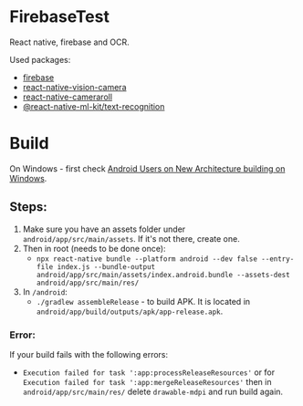 # FirebaseTest
React native, firebase and OCR.

Used packages:
- [firebase](https://rnfirebase.io/)
- [react-native-vision-camera](https://github.com/mrousavy/react-native-vision-camera)
- [react-native-cameraroll](https://github.com/react-native-cameraroll/react-native-cameraroll)
- [@react-native-ml-kit/text-recognition](https://www.npmjs.com/package/@react-native-ml-kit/text-recognition?activeTab=readme)

# Build
On Windows - first check [Android Users on New Architecture building on Windows](https://reactnative.dev/architecture/bundled-hermes#android-users-on-new-architecture-building-on-windows).

## Steps:
1.  Make sure you have an assets folder under `android/app/src/main/assets`. If it's not there, create one.
2. Then in root (needs to be done once):
    - `npx react-native bundle --platform android --dev false --entry-file index.js --bundle-output android/app/src/main/assets/index.android.bundle --assets-dest android/app/src/main/res/`
1. In `/android`: 
    - `./gradlew assembleRelease` - to build APK. It is located in `android/app/build/outputs/apk/app-release.apk`.

### Error:  
If your build fails with the following errors:
- `Execution failed for task ':app:processReleaseResources'` or for `Execution failed for task ':app:mergeReleaseResources'` then in `android/app/src/main/res/` delete `drawable-mdpi` and run build again.

